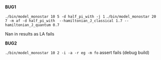 **BUG1**

`./bin/model_monostar 10 5 -d half_pi_with -j 1`
`./bin/model_monostar 20 7 -m af -d half_pi_with  --hamiltonian_J_classical 1.7 --hamiltonian_J_quantum 0.7`

Nan in results as LA fails

**BUG2**

`./bin/model_monostar 10 2 -i -a -r eg -m fo`
assert fails (debug build)

